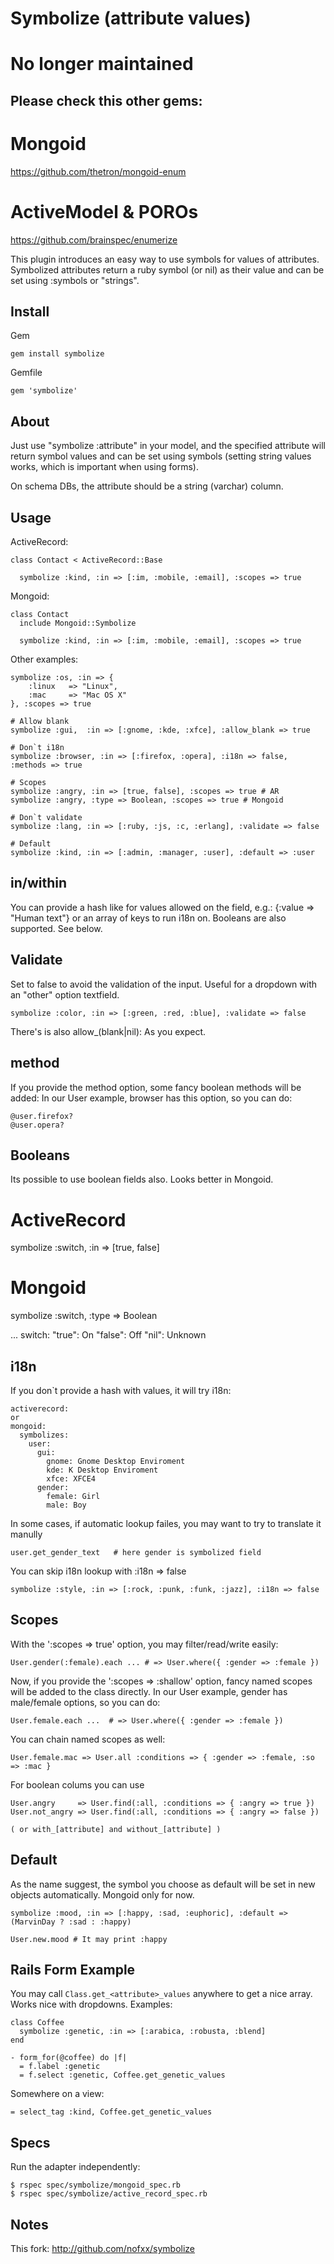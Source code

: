 Symbolize (attribute values)
=========

# No longer maintained


## Please check this other gems:

# Mongoid

https://github.com/thetron/mongoid-enum


# ActiveModel & POROs

https://github.com/brainspec/enumerize


This plugin introduces an easy way to use symbols for values of attributes.
Symbolized attributes return a ruby symbol (or nil) as their value
and can be set using :symbols or "strings".



Install
-------

Gem


    gem install symbolize


Gemfile

    gem 'symbolize'


About
-----

Just use "symbolize :attribute" in your model, and the specified
attribute will return symbol values and can be set using symbols
(setting string values works, which is important when using forms).

On schema DBs, the attribute should be a string (varchar) column.


Usage
-----


ActiveRecord:

    class Contact < ActiveRecord::Base

      symbolize :kind, :in => [:im, :mobile, :email], :scopes => true


Mongoid:

    class Contact
      include Mongoid::Symbolize

      symbolize :kind, :in => [:im, :mobile, :email], :scopes => true


Other examples:

    symbolize :os, :in => {
        :linux   => "Linux",
        :mac     => "Mac OS X"
    }, :scopes => true

    # Allow blank
    symbolize :gui,  :in => [:gnome, :kde, :xfce], :allow_blank => true

    # Don`t i18n
    symbolize :browser, :in => [:firefox, :opera], :i18n => false, :methods => true

    # Scopes
    symbolize :angry, :in => [true, false], :scopes => true # AR
    symbolize :angry, :type => Boolean, :scopes => true # Mongoid

    # Don`t validate
    symbolize :lang, :in => [:ruby, :js, :c, :erlang], :validate => false

    # Default
    symbolize :kind, :in => [:admin, :manager, :user], :default => :user


in/within
---------

You can provide a hash like for values allowed on the field, e.g.:
{:value => "Human text"} or an array of keys to run i18n on.
Booleans are also supported. See below.


Validate
--------

Set to false to avoid the validation of the input.
Useful for a dropdown with an "other" option textfield.

    symbolize :color, :in => [:green, :red, :blue], :validate => false

There's is also allow_(blank|nil): As you expect.


method
------

If you provide the method option, some fancy boolean methods will be added:
In our User example, browser has this option, so you can do:

    @user.firefox?
    @user.opera?


Booleans
--------

Its possible to use boolean fields also. Looks better in Mongoid.

  # ActiveRecord
  symbolize :switch, :in => [true, false]

  # Mongoid
  symbolize :switch, :type => Boolean

  ...
    switch:
      "true": On
      "false": Off
      "nil": Unknown


i18n
----

If you don`t provide a hash with values, it will try i18n:

    activerecord:
    or
    mongoid:
      symbolizes:
        user:
          gui:
            gnome: Gnome Desktop Enviroment
            kde: K Desktop Enviroment
            xfce: XFCE4
          gender:
            female: Girl
            male: Boy

In some cases, if automatic lookup failes, you may want to try to translate it manully

    user.get_gender_text   # here gender is symbolized field

You can skip i18n lookup with :i18n => false

    symbolize :style, :in => [:rock, :punk, :funk, :jazz], :i18n => false


Scopes
------

With the ':scopes => true' option, you may filter/read/write easily:

    User.gender(:female).each ... # => User.where({ :gender => :female })


Now, if you provide the ':scopes => :shallow' option, fancy named scopes
will be added to the class directly. In our User example, gender has
male/female options, so you can do:

    User.female.each ...  # => User.where({ :gender => :female })


You can chain named scopes as well:

    User.female.mac => User.all :conditions => { :gender => :female, :so => :mac }

For boolean colums you can use

    User.angry     => User.find(:all, :conditions => { :angry => true })
    User.not_angry => User.find(:all, :conditions => { :angry => false })

    ( or with_[attribute] and without_[attribute] )


Default
-------

As the name suggest, the symbol you choose as default will be set
in new objects automatically. Mongoid only for now.

    symbolize :mood, :in => [:happy, :sad, :euphoric], :default => (MarvinDay ? :sad : :happy)

    User.new.mood # It may print :happy


Rails Form Example
------------------

You may call `Class.get_<attribute>_values` anywhere to get a nice array.
Works nice with dropdowns. Examples:

    class Coffee
      symbolize :genetic, :in => [:arabica, :robusta, :blend]
    end

    - form_for(@coffee) do |f|
      = f.label :genetic
      = f.select :genetic, Coffee.get_genetic_values

Somewhere on a view:

    = select_tag :kind, Coffee.get_genetic_values

Specs
-----

Run the adapter independently:

    $ rspec spec/symbolize/mongoid_spec.rb
    $ rspec spec/symbolize/active_record_spec.rb


Notes
-----

This fork:
http://github.com/nofxx/symbolize
